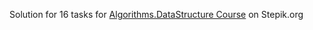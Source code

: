 Solution for 16 tasks for [Algorithms.DataStructure Course](https://stepik.org/course/1547/syllabus) on Stepik.org
